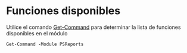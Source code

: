 # Funciones disponibles

Utilice el comando [Get-Command](https://msdn.microsoft.com/en-us/powershell/reference/5.1/microsoft.powershell.core/get-command) para determinar la lista de funciones disponibles en el módulo

```
Get-Command -Module PSReports
```
